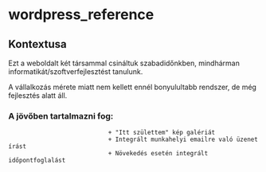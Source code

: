 # wordpress_reference

## Kontextusa
Ezt a weboldalt két társammal csináltuk szabadidőnkben, mindhárman informatikát/szoftverfejlesztést tanulunk.

A vállalkozás mérete miatt nem kellett ennél bonyulultabb rendszer, de még fejlesztés alatt áll. 

### A jövőben tartalmazni fog:
                                + "Itt születtem" kép galériát
                                + Integrált munkahelyi emailre való üzenet írást
                                + Növekedés esetén integrált időpontfoglalást

